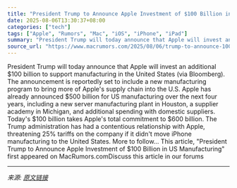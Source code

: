 ```yaml
---
title: "President Trump to Announce Apple Investment of $100 Billion in US Manufacturing"
date: 2025-08-06T13:30:37+08:00
categories: ["tech"]
tags: ["Apple", "Rumors", "Mac", "iOS", "iPhone", "iPad"]
summary: "President Trump will today announce that Apple will invest an additional &#36;100 billion to support manufacturing in the United States (via Bloomberg). The announcement is reportedly set to include a"
source_url: "https://www.macrumors.com/2025/08/06/trump-to-announce-100-billion-apple-investment/"
---
```


President Trump will today announce that Apple will invest an additional &#36;100 billion to support manufacturing in the United States (via Bloomberg). The announcement is reportedly set to include a new manufacturing program to bring more of Apple's supply chain into the U.S. Apple has already announced &#36;500 billion for US manufacturing over the next four years, including a new server manufacturing plant in Houston, a supplier academy in Michigan, and additional spending with domestic suppliers. Today's &#36;100 billion takes Apple's total commitment to &#36;600 billion. The Trump administration has had a contentious relationship with Apple, threatening 25% tariffs on the company if it didn't move iPhone manufacturing to the United States. More to follow... This article, &quot;President Trump to Announce Apple Investment of &#36;100 Billion in US Manufacturing&quot; first appeared on MacRumors.comDiscuss this article in our forums

---

*来源: [原文链接](https://www.macrumors.com/2025/08/06/trump-to-announce-100-billion-apple-investment/)*
